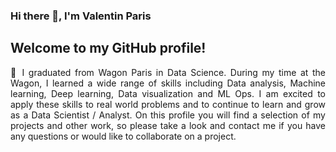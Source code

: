 ### Hi there 👋, I'm Valentin Paris

## Welcome to my GitHub profile!

<p style='text-align: justify;'> 🔭 I graduated from Wagon Paris in Data Science. During my time at the Wagon, I learned a wide range of skills including Data analysis, Machine learning, Deep learning, Data visualization and ML Ops. I am excited to apply these skills to real world problems and to continue to learn and grow as a Data Scientist / Analyst. On this profile you will find a selection of my projects and other work, so please take a look and contact me if you have any questions or would like to collaborate on a project.</p>
